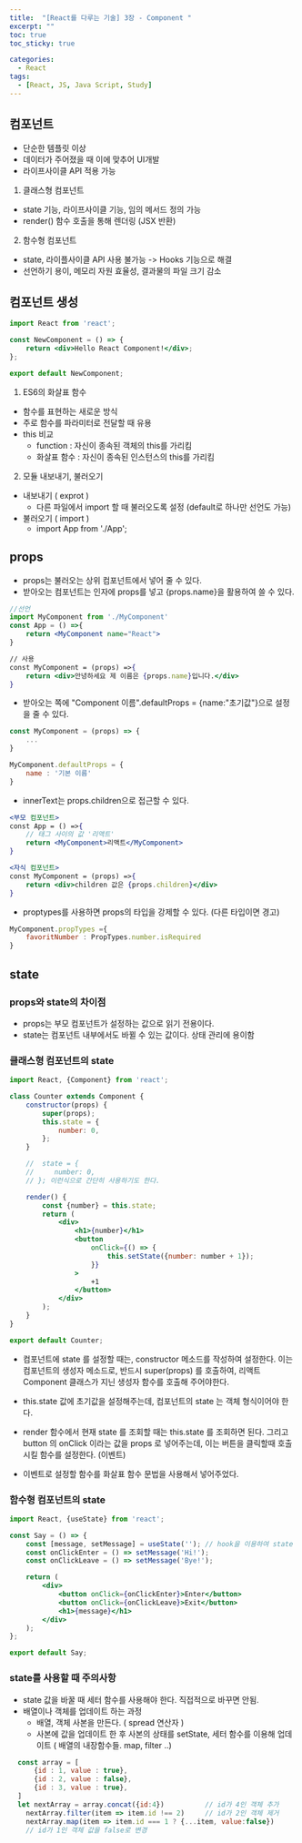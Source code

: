 ```yaml
---
title:  "[React를 다루는 기술] 3장 - Component "
excerpt: ""
toc: true
toc_sticky: true

categories:
  - React
tags:
  - [React, JS, Java Script, Study]
---  
```


## 컴포넌트
- 단순한 템플릿 이상
- 데이터가 주어졌을 때 이에 맞추어 UI개발
- 라이프사이클 API 적용 가능

1. 클래스형 컴포넌트
- state 기능, 라이프사이클 기능, 임의 메서드 정의 가능
- render() 함수 호출을 통해 렌더링 (JSX 반환)

2. 함수형 컴포넌트
- state, 라이플사이클 API 사용 불가능 -> Hooks 기능으로 해결
- 선언하기 용이, 메모리 자원 효율성, 결과물의 파일 크기 감소

## 컴포넌트 생성
```jsx
import React from 'react';

const NewComponent = () => {
    return <div>Hello React Component!</div>;
};

export default NewComponent;
```

1. ES6의 화살표 함수
- 함수를 표현하는 새로운 방식
- 주로 함수를 파라미터로 전달할 때 유용
- this 비교
  - function : 자신이 종속된 객체의 this를 가리킴
  - 화살표 함수 : 자신이 종속된 인스턴스의 this를 가리킴

2. 모듈 내보내기, 불러오기
- 내보내기 ( exprot )
  - 다른 파일에서 import 할 때 불러오도록 설정 (default로 하나만 선언도 가능)
- 불러오기 ( import )
  - import App from './App';

## props
- props는 불러오는 상위 컴포넌트에서 넣어 줄 수 있다.
- 받아오는 컴포넌트는 인자에 props를 넣고 {props.name}을 활용하여 쓸 수 있다.

```jsx
//선언
import MyComponent from './MyComponent'
const App = () =>{
    return <MyComponent name="React">
}

// 사용
const MyComponent = (props) =>{
    return <div>안녕하세요 제 이름은 {props.name}입니다.</div>
}
```

- 받아오는 쪽에 "Component 이름".defaultProps = {name:"초기값"}으로 설정을 줄 수 있다.
```jsx
const MyComponent = (props) => {
    ...
}

MyComponent.defaultProps = {
    name : '기본 이름'
}
```

- innerText는 props.children으로 접근할 수 있다.
```jsx
<부모 컴포넌트>
const App = () =>{
    // 태그 사이의 값 '리액트'
    return <MyComponent>리액트</MyComponent>
}

<자식 컴포넌트>
const MyComponent = (props) =>{
    return <div>children 값은 {props.children}</div>
}
```

- proptypes를 사용하면 props의 타입을 강제할 수 있다. (다른 타입이면 경고)

```jsx
MyComponent.propTypes ={
    favoritNumber : PropTypes.number.isRequired
}
```

## state
### props와 state의 차이점
- props는 부모 컴포넌트가 설정하는 값으로 읽기 전용이다.
- state는 컴포넌트 내부에서도 바뀔 수 있는 값이다. 상태 관리에 용이함

### 클래스형 컴포넌트의 state

```jsx
import React, {Component} from 'react';

class Counter extends Component {
    constructor(props) {
        super(props);
        this.state = {
            number: 0,
        };
    }

    //  state = {
    //     number: 0,
    // }; 이런식으로 간단히 사용하기도 한다.

    render() {
        const {number} = this.state;
        return (
            <div>
                <h1>{number}</h1>
                <button
                    onClick={() => {
                        this.setState({number: number + 1});
                    }}
                >
                    +1
                </button>
            </div>
        );
    }
}

export default Counter;
```

- 컴포넌트에 state 를 설정할 때는, constructor 메소드를 작성하여 설정한다. 이는 컴포넌트의 생성자 메소드로, 반드시 super(props) 를 호출하여, 리액트 Component 클래스가 지닌 생성자 함수를 호출해 주어야한다.

- this.state 값에 초기값을 설정해주는데, 컴포넌트의 state 는 객체 형식이어야 한다.

- render 함수에서 현재 state 를 조회할 때는 this.state 를 조회하면 된다. 그리고 button 의 onClick 이라는 값을 props 로 넣어주는데, 이는 버튼을 클릭할때 호출 시킬 함수를 설정한다. (이벤트)

- 이벤트로 설정할 함수를 화살표 함수 문법을 사용해서 넣어주었다.

### 함수형 컴포넌트의 state
```jsx
import React, {useState} from 'react';

const Say = () => {
    const [message, setMessage] = useState(''); // hook을 이용하여 state 세팅
    const onClickEnter = () => setMessage('Hi!');
    const onClickLeave = () => setMessage('Bye!');

    return (
        <div>
            <button onClick={onClickEnter}>Enter</button>
            <button onClick={onClickLeave}>Exit</button>
            <h1>{message}</h1>
        </div>
    );
};

export default Say;
```

### state를 사용할 때 주의사항
- state 값을 바꿀 때 세터 함수를 사용해야 한다. 직접적으로 바꾸면 안됨.
- 배열이나 객체를 업데이트 하는 과정
  - 배열, 객체 사본을 만든다. ( spread 연산자 )
  - 사본에 값을 업데이트 한 후 사본의 상태를 setState, 세터 함수를 이용해 업데이트 ( 배열의 내장함수들. map, filter ..)

```jsx
  const array = [
      {id : 1, value : true},
      {id : 2, value : false},
      {id : 3, value : true},
  ]
  let nextArray = array.concat({id:4})          // id가 4인 객체 추가
    nextArray.filter(item => item.id !== 2)     // id가 2인 객체 제거
    nextArray.map(item => item.id === 1 ? {...item, value:false})
    // id가 1인 객체 값을 false로 변경
```
